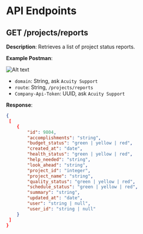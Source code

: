 # API Endpoints

## GET /projects/reports

**Description**: Retrieves a list of project status reports.

**Example Postman**:

![Alt text](https://github.com/AcuityPPM/APIs/blob/main/image.png)

- `domain`: String, ask `Acuity Support`
- `route`: String, `/projects/reports`
- `Company-Api-Token`: UUID, ask `Acuity Support`

**Response**:

```json
{
 [
    {
        "id": 9804,
        "accomplishments": "string",
        "budget_status": "green | yellow | red",
        "created_at": "date",
        "health_status": "green | yellow | red",
        "help_needed": "string",
        "look_ahead": "string",
        "project_id": "integer",
        "project_name": "string",
        "quality_status": "green | yellow | red",
        "schedule_status": "green | yellow | red",
        "summary": "string",
        "updated_at": "date",
        "user": "string | null",
        "user_id": "string | null"
    }
 ]
}
```
